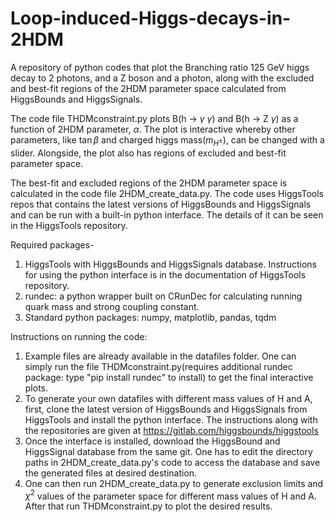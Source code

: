 # Loop-induced-Higgs-decays-in-2HDM
A repository of python codes that plot the Branching ratio 125 GeV higgs decay to 2 photons, and a Z boson and a photon, along with the excluded and best-fit regions of the 2HDM parameter space calculated from HiggsBounds and HiggsSignals. 

The code file THDMconstraint.py plots B(h $\rightarrow$ $\gamma$ $\gamma$) and B(h $\rightarrow$ Z $\gamma$) as a function of 2HDM parameter, $\alpha$. The plot is interactive whereby other parameters, like $\tan \beta$ and charged higgs mass($m_{H^{\pm}}$), can be changed with a slider. Alongside, the plot also has regions of excluded and best-fit parameter space.

The best-fit and excluded regions of the 2HDM parameter space is calculated in the code file 2HDM_create_data.py. The code uses HiggsTools repos that contains the latest versions of HiggsBounds and HiggsSignals and can be run with a built-in python interface. The details of it can be seen in the HiggsTools repository.

Required packages-
1. HiggsTools with HiggsBounds and HiggsSignals database. Instructions for using the python interface is in the documentation of HiggsTools repository.
2. rundec: a python wrapper built on CRunDec for calculating running quark mass and strong coupling constant.
3. Standard python packages: numpy, matplotlib, pandas, tqdm

Instructions on running the code:
1. Example files are already available in the datafiles folder. One can simply run the file THDMconstraint.py(requires additional rundec package: type "pip install rundec" to install) to get the final interactive plots.
2. To generate your own datafiles with different mass values of H and A, first, clone the latest version of HiggsBounds and HiggsSignals from HiggsTools and install the python interface. The instructions along with the repositories are given at https://gitlab.com/higgsbounds/higgstools
3. Once the interface is installed, download the HiggsBound and HiggsSignal database from the same git. One has to edit the directory paths in 2HDM_create_data.py's code to access the database and save the generated files at desired destination.
4. One can then run 2HDM_create_data.py to generate exclusion limits and $\chi^2$ values of the parameter space for different mass values of H and A. After that run THDMconstraint.py to plot the desired results.
